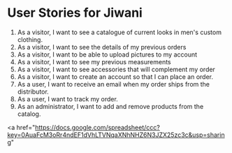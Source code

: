 # User Stories for Jiwani

  1. As a visitor, I want to see a catalogue of current looks in men's custom clothing.
  2. As a visitor, I want to see the details of my previous orders
  3. As a visitor, I want to be able to upload pictures to my account
  4. As a visitor, I want to see my previous measurements
  5. As a visitor, I want to see accessories that will complement my order
  6. As a visitor, I want to create an account so that I can place an order.
  7. As a user, I want to receive an email when my order ships from the distributor.
  8. As a user, I want to track my order.
  9. As an administrator, I want to add and remove products from the catalog.

<a href="https://docs.google.com/spreadsheet/ccc?key=0AuaFcM3oRr4ndEF1dVhLTVNqaXNhNHZ6N3JZX25zc3c&usp=sharing"
